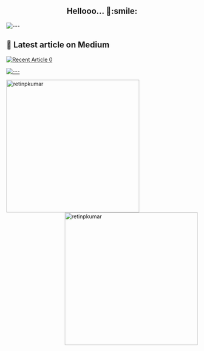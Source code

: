 <h2 align="center">Hellooo... 👋:smile:</h2> <p align="center"> 

![---](https://raw.githubusercontent.com/andreasbm/readme/master/assets/lines/aqua.png)

<div>
  <h2> 📄 Latest article on Medium</h2>
    
<a target="_blank" href="https://github-readme-medium-recent-article.vercel.app/medium/@retinpkumar/0"><img src="https://github-readme-medium-recent-article.vercel.app/medium/@retinpkumar/0" alt="Recent Article 0">   
</div>

 ![---](https://raw.githubusercontent.com/andreasbm/readme/master/assets/lines/aqua.png)   

<div>
  <img align="left" src="https://github-readme-streak-stats.herokuapp.com/?user=retinpkumar&" alt="retinpkumar" / width="350">
  <img align="right" src="https://github-readme-stats.vercel.app/api?username=retinpkumar&show_icons=true&locale=en" alt="retinpkumar" / width="350" >
</div>
